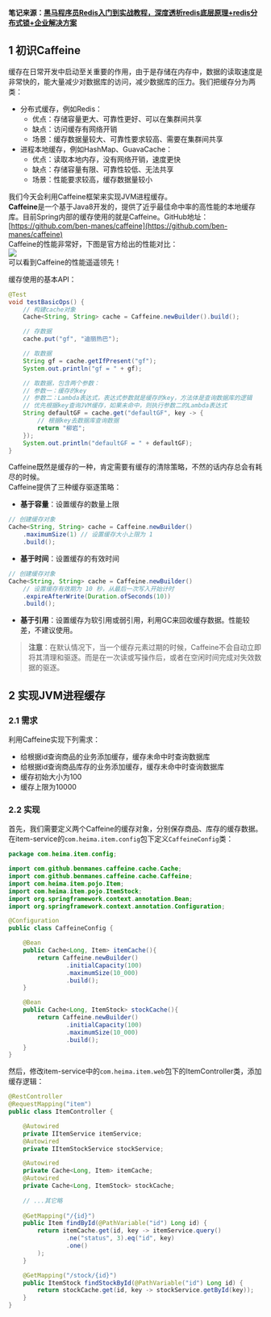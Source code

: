 **笔记来源：**[**黑马程序员Redis入门到实战教程，深度透析redis底层原理+redis分布式锁+企业解决方案**](https://www.bilibili.com/video/BV1cr4y1671t/?spm_id_from=333.337.search-card.all.click&vd_source=e8046ccbdc793e09a75eb61fe8e84a30)
## 1 初识Caffeine
缓存在日常开发中启动至关重要的作用，由于是存储在内存中，数据的读取速度是非常快的，能大量减少对数据库的访问，减少数据库的压力。我们把缓存分为两类：

-  分布式缓存，例如Redis： 
   - 优点：存储容量更大、可靠性更好、可以在集群间共享
   - 缺点：访问缓存有网络开销
   - 场景：缓存数据量较大、可靠性要求较高、需要在集群间共享
-  进程本地缓存，例如HashMap、GuavaCache： 
   - 优点：读取本地内存，没有网络开销，速度更快
   - 缺点：存储容量有限、可靠性较低、无法共享
   - 场景：性能要求较高，缓存数据量较小

我们今天会利用Caffeine框架来实现JVM进程缓存。<br />**Caffeine**是一个基于Java8开发的，提供了近乎最佳命中率的高性能的本地缓存库。目前Spring内部的缓存使用的就是Caffeine。GitHub地址：[https://github.com/ben-manes/caffeine](https://github.com/ben-manes/caffeine)<br />Caffeine的性能非常好，下图是官方给出的性能对比：<br />![](https://cdn.nlark.com/yuque/0/2022/png/22334924/1665042307619-034dd193-a382-4cb1-9adf-f52dd39eff60.png#averageHue=%23f6f5f4&clientId=ud93c4645-373a-4&id=ewptu&originHeight=434&originWidth=876&originalType=binary&ratio=1&rotation=0&showTitle=false&status=done&style=none&taskId=ucb6ae82e-1308-415d-8d65-1353a1c6645&title=)<br />可以看到Caffeine的性能遥遥领先！

缓存使用的基本API：
```java
@Test
void testBasicOps() {
    // 构建cache对象
    Cache<String, String> cache = Caffeine.newBuilder().build();

    // 存数据
    cache.put("gf", "迪丽热巴");

    // 取数据
    String gf = cache.getIfPresent("gf");
    System.out.println("gf = " + gf);

    // 取数据，包含两个参数：
    // 参数一：缓存的key
    // 参数二：Lambda表达式，表达式参数就是缓存的key，方法体是查询数据库的逻辑
    // 优先根据key查询JVM缓存，如果未命中，则执行参数二的Lambda表达式
    String defaultGF = cache.get("defaultGF", key -> {
        // 根据key去数据库查询数据
        return "柳岩";
    });
    System.out.println("defaultGF = " + defaultGF);
}
```
Caffeine既然是缓存的一种，肯定需要有缓存的清除策略，不然的话内存总会有耗尽的时候。<br />Caffeine提供了三种缓存驱逐策略：

-  **基于容量**：设置缓存的数量上限 
```java
// 创建缓存对象
Cache<String, String> cache = Caffeine.newBuilder()
    .maximumSize(1) // 设置缓存大小上限为 1
    .build();
```
 

-  **基于时间**：设置缓存的有效时间 
```java
// 创建缓存对象
Cache<String, String> cache = Caffeine.newBuilder()
    // 设置缓存有效期为 10 秒，从最后一次写入开始计时 
    .expireAfterWrite(Duration.ofSeconds(10)) 
    .build();
```

-  **基于引用**：设置缓存为软引用或弱引用，利用GC来回收缓存数据。性能较差，不建议使用。 

> **注意**：在默认情况下，当一个缓存元素过期的时候，Caffeine不会自动立即将其清理和驱逐。而是在一次读或写操作后，或者在空闲时间完成对失效数据的驱逐。


## 2 实现JVM进程缓存
### 2.1 需求
利用Caffeine实现下列需求：

- 给根据id查询商品的业务添加缓存，缓存未命中时查询数据库
- 给根据id查询商品库存的业务添加缓存，缓存未命中时查询数据库
- 缓存初始大小为100
- 缓存上限为10000
### 2.2 实现
首先，我们需要定义两个Caffeine的缓存对象，分别保存商品、库存的缓存数据。<br />在item-service的`com.heima.item.config`包下定义`CaffeineConfig`类：
```java
package com.heima.item.config;

import com.github.benmanes.caffeine.cache.Cache;
import com.github.benmanes.caffeine.cache.Caffeine;
import com.heima.item.pojo.Item;
import com.heima.item.pojo.ItemStock;
import org.springframework.context.annotation.Bean;
import org.springframework.context.annotation.Configuration;

@Configuration
public class CaffeineConfig {

    @Bean
    public Cache<Long, Item> itemCache(){
        return Caffeine.newBuilder()
                .initialCapacity(100)
                .maximumSize(10_000)
                .build();
    }

    @Bean
    public Cache<Long, ItemStock> stockCache(){
        return Caffeine.newBuilder()
                .initialCapacity(100)
                .maximumSize(10_000)
                .build();
    }
}
```
然后，修改item-service中的`com.heima.item.web`包下的ItemController类，添加缓存逻辑：
```java
@RestController
@RequestMapping("item")
public class ItemController {

    @Autowired
    private IItemService itemService;
    @Autowired
    private IItemStockService stockService;

    @Autowired
    private Cache<Long, Item> itemCache;
    @Autowired
    private Cache<Long, ItemStock> stockCache;
    
    // ...其它略
    
    @GetMapping("/{id}")
    public Item findById(@PathVariable("id") Long id) {
        return itemCache.get(id, key -> itemService.query()
                .ne("status", 3).eq("id", key)
                .one()
        );
    }

    @GetMapping("/stock/{id}")
    public ItemStock findStockById(@PathVariable("id") Long id) {
        return stockCache.get(id, key -> stockService.getById(key));
    }
}
```

